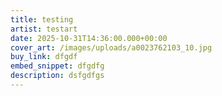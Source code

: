 ```yaml
---
title: testing
artist: testart
date: 2025-10-31T14:36:00.000+00:00
cover_art: /images/uploads/a0023762103_10.jpg
buy_link: dfgdf
embed_snippet: dfgdfg
description: dsfgdfgs
---
```

